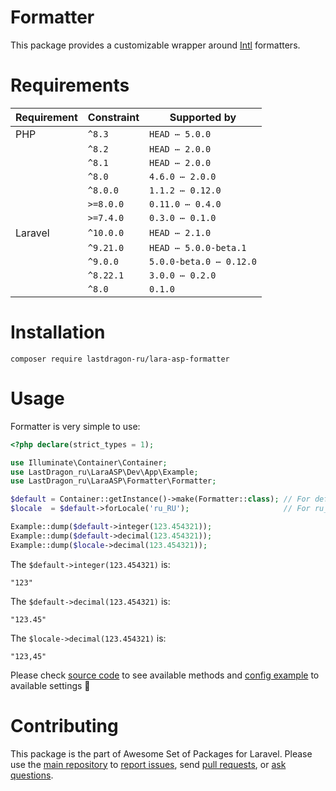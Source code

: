 # Formatter

This package provides a customizable wrapper around [Intl](https://www.php.net/manual/en/book.intl) formatters.

[include:exec]: <../../dev/artisan lara-asp-documentator:requirements>
[//]: # (start: 876a9177c0e8e3722ac84e8f3888245fc9070a64a87dedfe7c9d9ba2a13b374b)
[//]: # (warning: Generated automatically. Do not edit.)

# Requirements

| Requirement  | Constraint          | Supported by |
|--------------|---------------------|------------------|
|  PHP  | `^8.3` |   `HEAD ⋯ 5.0.0`   |
|  | `^8.2` |   `HEAD ⋯ 2.0.0`   |
|  | `^8.1` |   `HEAD ⋯ 2.0.0`   |
|  | `^8.0` |   `4.6.0 ⋯ 2.0.0`   |
|  | `^8.0.0` |   `1.1.2 ⋯ 0.12.0`   |
|  | `>=8.0.0` |   `0.11.0 ⋯ 0.4.0`   |
|  | `>=7.4.0` |   `0.3.0 ⋯ 0.1.0`   |
|  Laravel  | `^10.0.0` |   `HEAD ⋯ 2.1.0`   |
|  | `^9.21.0` |   `HEAD ⋯ 5.0.0-beta.1`   |
|  | `^9.0.0` |   `5.0.0-beta.0 ⋯ 0.12.0`   |
|  | `^8.22.1` |   `3.0.0 ⋯ 0.2.0`   |
|  | `^8.0` |  `0.1.0`   |

[//]: # (end: 876a9177c0e8e3722ac84e8f3888245fc9070a64a87dedfe7c9d9ba2a13b374b)

[include:template]: ../../docs/Shared/Installation.md ({"data": {"package": "formatter"}})
[//]: # (start: ca18ec42d5b2c99e52f3a550acc6e29f65958871ab3405d38e82ef8eab2ad415)
[//]: # (warning: Generated automatically. Do not edit.)

# Installation

```shell
composer require lastdragon-ru/lara-asp-formatter
```

[//]: # (end: ca18ec42d5b2c99e52f3a550acc6e29f65958871ab3405d38e82ef8eab2ad415)

# Usage

Formatter is very simple to use:

[include:example]: ./docs/Examples/Usage.php
[//]: # (start: 25c8cf0ee2862aeda3cd8ff6bf8d2d3592fee1c00042550be5ee7686ead4cc44)
[//]: # (warning: Generated automatically. Do not edit.)

```php
<?php declare(strict_types = 1);

use Illuminate\Container\Container;
use LastDragon_ru\LaraASP\Dev\App\Example;
use LastDragon_ru\LaraASP\Formatter\Formatter;

$default = Container::getInstance()->make(Formatter::class); // For default app locale
$locale  = $default->forLocale('ru_RU');                     // For ru_RU locale

Example::dump($default->integer(123.454321));
Example::dump($default->decimal(123.454321));
Example::dump($locale->decimal(123.454321));
```

The `$default->integer(123.454321)` is:

```plain
"123"
```

The `$default->decimal(123.454321)` is:

```plain
"123.45"
```

The `$locale->decimal(123.454321)` is:

```plain
"123,45"
```

[//]: # (end: 25c8cf0ee2862aeda3cd8ff6bf8d2d3592fee1c00042550be5ee7686ead4cc44)

Please check [source code](./src/Formatter.php) to see available methods and [config example](defaults/config.php) to available settings 🤗

[include:file]: ../../docs/Shared/Contributing.md
[//]: # (start: 057ec3a599c54447e95d6dd2e9f0f6a6621d9eb75446a5e5e471ba9b2f414b89)
[//]: # (warning: Generated automatically. Do not edit.)

# Contributing

This package is the part of Awesome Set of Packages for Laravel. Please use the [main repository](https://github.com/LastDragon-ru/lara-asp) to [report issues](https://github.com/LastDragon-ru/lara-asp/issues), send [pull requests](https://github.com/LastDragon-ru/lara-asp/pulls), or [ask questions](https://github.com/LastDragon-ru/lara-asp/discussions).

[//]: # (end: 057ec3a599c54447e95d6dd2e9f0f6a6621d9eb75446a5e5e471ba9b2f414b89)
